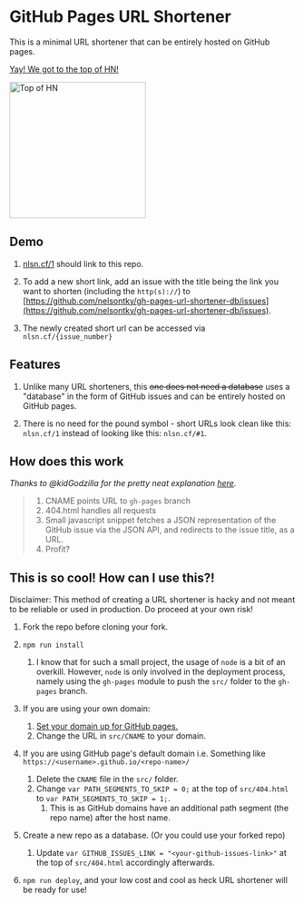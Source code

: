 # GitHub Pages URL Shortener

This is a minimal URL shortener that can be entirely hosted on GitHub pages.

[Yay! We got to the top of HN!](https://news.ycombinator.com/item?id=25110879)

<img src="https://i.imgur.com/ZfD7XGt.png" alt="Top of HN" width="240px">

## Demo

1. [nlsn.cf/1](https://nlsn.cf/1) should link to this repo.

1. To add a new short link, add an issue with the title being the link you want
   to shorten (including the `http(s)://`) to
   [https://github.com/nelsontky/gh-pages-url-shortener-db/issues](https://github.com/nelsontky/gh-pages-url-shortener-db/issues).

1. The newly created short url can be accessed via `nlsn.cf/{issue_number}`

## Features

1. Unlike many URL shorteners, this ~~one does not need a database~~ uses a
   "database" in the form of GitHub issues and can be entirely hosted on GitHub
   pages.

1. There is no need for the pound symbol - short URLs look clean like this:
   `nlsn.cf/1` instead of looking like this: `nlsn.cf/#1`.

## How does this work

_Thanks to @kidGodzilla for the pretty neat explanation
[here](https://github.com/nelsontky/gh-pages-url-shortener/issues/5#issuecomment-728040879)._

> 1. CNAME points URL to `gh-pages` branch
> 2. 404.html handles all requests
> 3. Small javascript snippet fetches a JSON representation of the GitHub issue
>    via the JSON API, and redirects to the issue title, as a URL.
> 4. Profit?

## This is so cool! How can I use this?!

Disclaimer: This method of creating a URL shortener is hacky and not meant to be
reliable or used in production. Do proceed at your own risk!

1. Fork the repo before cloning your fork.

1. `npm run install`
   1. I know that for such a small project, the usage of `node` is a bit of an
      overkill. However, `node` is only involved in the deployment process,
      namely using the `gh-pages` module to push the `src/` folder to the
      `gh-pages` branch.
1. If you are using your own domain:
   1. [Set your domain up for GitHub pages.](https://docs.github.com/en/free-pro-team@latest/github/working-with-github-pages/managing-a-custom-domain-for-your-github-pages-site#configuring-an-apex-domain)
   1. Change the URL in `src/CNAME` to your domain.
1. If you are using GitHub page's default domain i.e. Something like
   `https://<username>.github.io/<repo-name>/`
   1. Delete the `CNAME` file in the `src/` folder.
   1. Change `var PATH_SEGMENTS_TO_SKIP = 0;` at the top of `src/404.html` to
      `var PATH_SEGMENTS_TO_SKIP = 1;`.
      1. This is as GitHub domains have an additional path segment (the repo
         name) after the host name.
1. Create a new repo as a database. (Or you could use your forked repo)
   1. Update `var GITHUB_ISSUES_LINK = "<your-github-issues-link>"` at the top
      of `src/404.html` accordingly afterwards.
1. `npm run deploy`, and your low cost and cool as heck URL shortener will be
   ready for use!
